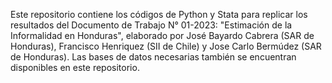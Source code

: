 Este repositorio contiene los códigos de Python y Stata para replicar los resultados del Documento de Trabajo N° 01-2023: "Estimación de la Informalidad en Honduras", elaborado por José Bayardo Cabrera (SAR de Honduras), Francisco Henriquez (SII de Chile) y Jose Carlo Bermúdez (SAR de Honduras). Las bases de datos necesarias también se encuentran disponibles en este repositorio.
